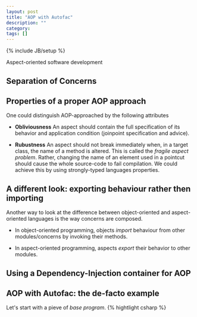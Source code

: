 ```yaml
---
layout: post
title: "AOP with Autofac"
description: ""
category: 
tags: []
---
```

{% include JB/setup %}

Aspect-oriented software development 

## Separation of Concerns

## Properties of a proper AOP approach

One could distinguish AOP-approached by the following attributes

- **Obliviousness** An aspect should contain the full specification of its behavior and application condition (joinpoint specification and advice). 

- **Rubustness** An aspect should not break immediately when, in a target class, the name of a method is altered. This is called the *fragile aspect problem*. Rather, changing the name of an element used in a pointcut  should cause the whole source-code to fail compilation. We could achieve this by using strongly-typed languages properties.

## A different look: exporting behaviour rather then importing

Another way to look at the difference between object-oriented and aspect-oriented languages is the way concerns are composed. 

- In object-oriented programming, objects *import* behaviour from other modules/concerns by invoking their methods. 

- In aspect-oriented programming, aspects *export* their behavior to other modules. 

## Using a Dependency-Injection container for AOP



## AOP with Autofac: the de-facto example
Let's start with a pieve of *base program*. 
{% hightlight csharp %}

